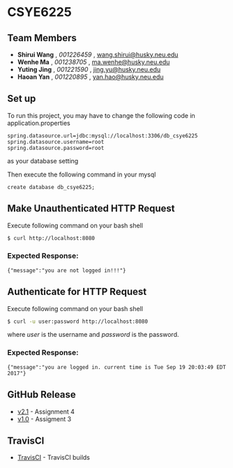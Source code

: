 # CSYE6225

## Team Members

* **Shirui Wang** , *001226459* , wang.shirui@husky.neu.edu
* **Wenhe Ma** , *001238705* , ma.wenhe@husky.neu.edu
* **Yuting Jing** , *001221590* , jing.yu@husky.neu.edu
* **Haoan Yan** , *001220895* , yan.hao@husky.neu.edu


## Set up

To run this project, you may have to change the following code in application.properties
```
spring.datasource.url=jdbc:mysql://localhost:3306/db_csye6225
spring.datasource.username=root
spring.datasource.password=root
```
as your database setting

Then execute the following command in your mysql
```
create database db_csye6225;
```

## Make Unauthenticated HTTP Request

Execute following command on your bash shell
``` bash
$ curl http://localhost:8080
```

### Expected Response:
```
{"message":"you are not logged in!!!"}
```

## Authenticate for HTTP Request

Execute following command on your bash shell
``` bash
$ curl -u user:password http://localhost:8080
```

where *user* is the username and *password* is the password.

### Expected Response:
 ```
 {"message":"you are logged in. current time is Tue Sep 19 20:03:49 EDT 2017"}
 ```

## GitHub Release
* [v2.1](https://github.com/mwhailie/csye6225-fall2017/releases/tag/v2.1) - Assignment 4
* [v1.0](https://github.com/mwhailie/csye6225-fall2017/releases/tag/v1.0) - Assigment 3


## TravisCI

* [TravisCI](https://travis-ci.com/mwhailie/csye6225-fall2017/builds/) - TravisCI builds

